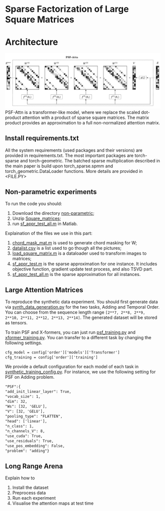 # Sparse Factorization of Large Square Matrices
# **Architecture**
![Architeture of PSF](https://github.com/RuslanKhalitov/SparseFactorization/blob/master/psf.png)
PSF-Attn is a transformer-like model, where we replace the scaled dot-product attention with a product of sparse square matrices. The matrix product provides an approximation to a full non-normalized attention matrix.

## Install requirements.txt
All the system requirements (used packages and their versions) are provided in requirements.txt.
The most important packages are torch-sparse and torch-geometric. The batched sparse multiplication described in the main paper is build upon torch_sparse.spmm and torch_geometric.DataLoader functions. More details are provided in <FILE.PY>

## Non-parametric experiments
To run the code you should:
1. Download the directory [non-parametric](https://github.com/RuslanKhalitov/SparseFactorization/tree/master/non-parametric);
2. Unzip [Square_matrices](https://github.com/RuslanKhalitov/SparseFactorization/tree/master/non-parametric);
3. run [sf_appr_test_all.m](https://github.com/RuslanKhalitov/SparseFactorization/blob/master/non-parametric/sf_appr_test_all.m) in Matlab.

Explaination of the files we use in this part:
1. [chord_mask_mat.m](https://github.com/RuslanKhalitov/SparseFactorization/blob/master/non-parametric/chord_mask_mat.m) is used to generate chord masking for W;
2. [datalist.csv](https://github.com/RuslanKhalitov/SparseFactorization/blob/master/non-parametric/datalist.csv) is a list used to go though all the pictures;
3. [load_square_matrix.m](https://github.com/RuslanKhalitov/SparseFactorization/blob/master/non-parametric/load_square_matrix.m) is a dataloader used to transform images to matrices;
4. [sf_appr_test.m](https://github.com/RuslanKhalitov/SparseFactorization/blob/master/non-parametric/sf_appr_test.m) is the sparse approximation for one instance. It includes objective function, gradient update test process, and also TSVD part.
5. [sf_appr_test_all.m](https://github.com/RuslanKhalitov/SparseFactorization/blob/master/non-parametric/sf_appr_test_all.m) is the sparse approximation for all instances.

## Large Attention Matrices
To reproduce the synthetic data experiment. You should first generate data via [synth_data_generation.py](https://github.com/RuslanKhalitov/SparseFactorization/tree/master/SyntheticExperiments) for the two tasks, Adding and Temporal Order.  You can choose from the sequence length range `[2**7, 2**8, 2**9, 2**10, 2**11, 2**12, 2**13, 2**14]`. The generated dataset will be stored as tensors. 

To train PSF and X-formers, you can just run [psf_training.py](https://github.com/RuslanKhalitov/SparseFactorization/tree/master/SyntheticExperiments) and [xformer_training.py](https://github.com/RuslanKhalitov/SparseFactorization/tree/master/SyntheticExperiments). You can transfer to a different task by changing the following settings.

    cfg_model = config['order']['models']['Transformer']  
    cfg_training = config['order']['training']

We provide a default configuration for each model of each task in [synthetic_training_config.py](https://github.com/RuslanKhalitov/SparseFactorization/tree/master/SyntheticExperiments). For instance, we use the following setting for PSF on Adding problem.

    "PSF":{  
    "add_init_linear_layer": True,  
    "vocab_size": 1,  
    "dim": 32,  
    "Ws": [32, 'GELU'],  
    "V": [32, 'GELU'],  
    "pooling_type": "FLATTEN",  
    "head": ['linear'],  
    "n_class": 1,  
    "n_channels_V": 8,  
    "use_cuda": True,  
    "use_residuals": True,  
    "use_pos_embedding": False,  
    "problem": "adding"}

## Long Range Arena
Explain how to 
  1) Install the dataset
  2) Preprocess data
  3) Run each experiment
  4) Visualise the attention maps at test time

